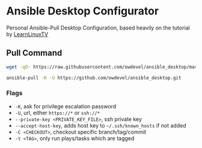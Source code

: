 # Ansible Desktop Configurator

Personal Ansible-Pull Desktop Configuration, based heavily on the tutorial by [LearnLinuxTV](https://www.youtube.com/watch?v=gIDywsGBqf4)

## Pull Command
```bash
wget -qO- https://raw.githubusercontent.com/owdevel/ansible_desktop/master/local_run.sh | bash
```
```bash
ansible-pull -K -U https://github.com/owdevel/ansible_desktop.git
```

### Flags
- `-K`, ask for privilege escalation password
- `-U`, url, either `https://*` or `ssh://*`
- `--private-key <PRIVATE_KEY_FILE>`, ssh private key
- `--accept-host-key`, adds host key to `~/.ssh/known_hosts` if not added
- `-C <CHECKOUT>`, checkout specific branch/tag/commit
- `-t <TAG>`, only run plays/tasks which are tagged



